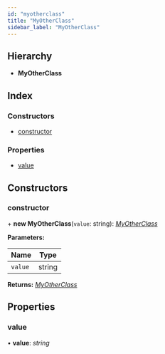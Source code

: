 ```yaml
---
id: "myotherclass"
title: "MyOtherClass"
sidebar_label: "MyOtherClass"
---
```


## Hierarchy

* **MyOtherClass**

## Index

### Constructors

* [constructor](myotherclass.md#constructor)

### Properties

* [value](myotherclass.md#value)

## Constructors

###  constructor

\+ **new MyOtherClass**(`value`: string): *[MyOtherClass](myotherclass.md)*

**Parameters:**

Name | Type |
------ | ------ |
`value` | string |

**Returns:** *[MyOtherClass](myotherclass.md)*

## Properties

###  value

• **value**: *string*
